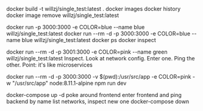 docker build -t willzj/single_test:latest .
  docker images
  docker history
docker image remove willzj/single_test:latest

docker run -p 3000:3000 -e COLOR=blue --name blue willzj/single_test:latest
docker run --rm -d -p 3000:3000 -e COLOR=blue --name blue willzj/single_test:latest
  docker ps
  docker inspect

docker run --rm -d -p 3001:3000 -e COLOR=pink --name green willzj/single_test:latest
  Inspect. Look at network config.
  Enter one. Ping the other. Point: it's like microservices

docker run --rm -d -p 3000:3000 -v $(pwd):/usr/src/app -e COLOR=pink -w "/usr/src/app" node:8.11.1-alpine npm run dev

docker-compose up -d
  poke around frontend
  enter frontend and ping backend by name
  list networks, inspect new one
docker-compose down